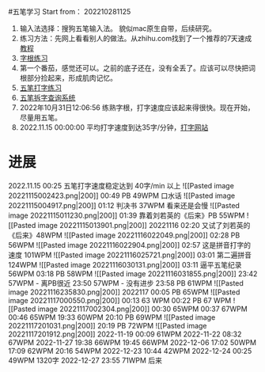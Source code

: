 #五笔学习   Start from： 202210281125
1. 输入法选择：搜狗五笔输入法。 貌似mac原生自带，后续研究。
2. 练习方法：先网上看看别人的做法。从zhihu.com找到了一个推荐的7天速成[教程](https://wubi.yantuz.cn/7-tian-su-cheng-1/di-13-tian-ji-zi-gen)
3. [字根练习](https://wubigame.yantuz.cn/)
4. 第一个番茄，感觉还可以。之前的底子还在，没有全丢了。应该可以尽快把词根部分捡起来，形成肌肉记忆。
5. [五笔打字练习](https://dz.wubidz.cn/dzlx.php)
6. [五笔拆字查询系统](https://www.52wubi.com/wbbmcx/search.php)
7. 2022年10月31日12:06:56 练熟字根，打字速度应该起来得很快。现在开始，尽量用五笔。
8. 2022.11.15 00:00:00 平均打字速度到达35字/分钟，[打字网站](https://dazi.kukuw.com/)

# 进展
2022.11.15 
00:25    五笔打字速度稳定达到 40字/min 以上
![[Pasted image 20221115002423.png|200]]
00:49 PB 49WPM 口水话
![[Pasted image 20221115004917.png|200]]
01:12 判决书 37WPM 看来还是会慢
![[Pasted image 20221115011230.png|200]]
01:39 靠着刘若英的《后来》PB 55WPM
![[Pasted image 20221115013901.png|200]]
20221116 
02:20 又试了刘若英的《后来》48WPM
![[Pasted image 20221116022049.png|200]]
02:28 PB 56WPM
![[Pasted image 20221116022904.png|200]]
02:57 这是拼音打字的速度 101WPM
![[Pasted image 20221116025721.png|200]]
03:01 第二遍拼音 124WPM
![[Pasted image 20221116030131.png|200]]
03:11 逼平五笔纪录 56WPM
03:18 PB 58WPM
![[Pasted image 20221116031855.png|200]]
23:42 57WPM - 离PB很近
23:50 57WPM - 没有进步
23:58 PB 61WPM
![[Pasted image 20221116235830.png|200]]
2022117
00:05 PB 65WPM
![[Pasted image 20221117000550.png|200]]
00:13 63 WPM
00:22 PB 67 WPM
![[Pasted image 20221117002304.png|200]]
00:30 65WPM
00:37 67WPM
00:46 65WPM
19:33 60WPM
20:10 PB 69WPM
![[Pasted image 20221117201031.png|200]]
20:19 PB 72WPM
![[Pasted image 20221117201912.png|200]]
2022-11-19
00:09 61WPM
2022-11-22
08:32 67WPM
2022-11-27
19:38 66WPM
19:45 66WPM
2022-12-06
17:02 50WPM
17:09 62WPM
20:16 54WPM
2022-12-23
10:44 42WPM
2022-12-24
00:25 49WPM 1320字
2022-12-27
23:55 71WPM 后来